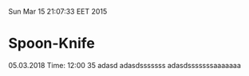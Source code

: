 Sun Mar 15 21:07:33 EET 2015
# Spoon-Knife

05.03.2018 Time: 12:00
35
adasd
adasdsssssss
adasdsssssssaaaaaaa
